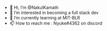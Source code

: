 - 👋 Hi, I’m @NakulKamath
- 👀 I’m interested in becoming a full stack dev
- 🌱 I’m currently learning at MIT-BLR
- 📫 How to reach me : Nyuke#4362 on discord

<!---
NakulKamath/NakulKamath is a ✨ special ✨ repository because its `README.md` (this file) appears on your GitHub profile.
You can click the Preview link to take a look at your changes.
--->

